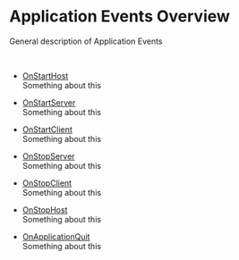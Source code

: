 # Application Events Overview

General description of Application Events

 

-   [OnStartHost](OnStartHost.md)  
    Something about this

-   [OnStartServer](OnStartServer.md)  
    Something about this

-   [OnStartClient](OnStartClient.md)  
    Something about this

-   [OnStopServer](OnStopServer.md)  
    Something about this

-   [OnStopClient](OnStopClient.md)  
    Something about this

-   [OnStopHost](OnStopHost.md)  
    Something about this

-   [OnApplicationQuit](OnApplicationQuit.md)  
    Something about this
